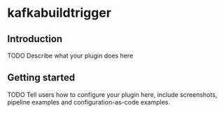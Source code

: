 # kafkabuildtrigger

## Introduction

TODO Describe what your plugin does here

## Getting started

TODO Tell users how to configure your plugin here, include screenshots, pipeline examples and 
configuration-as-code examples.

